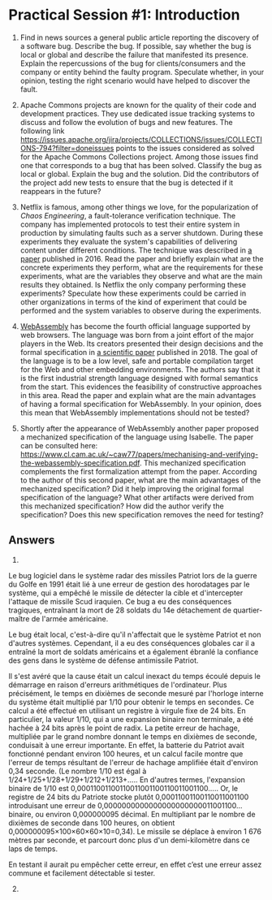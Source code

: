 # Practical Session #1: Introduction

1. Find in news sources a general public article reporting the discovery of a software bug. Describe the bug. If possible, say whether the bug is local or global and describe the failure that manifested its presence. Explain the repercussions of the bug for clients/consumers and the company or entity behind the faulty program. Speculate whether, in your opinion, testing the right scenario would have helped to discover the fault.

2. Apache Commons projects are known for the quality of their code and development practices. They use dedicated issue tracking systems to discuss and follow the evolution of bugs and new features. The following link https://issues.apache.org/jira/projects/COLLECTIONS/issues/COLLECTIONS-794?filter=doneissues points to the issues considered as solved for the Apache Commons Collections project. Among those issues find one that corresponds to a bug that has been solved. Classify the bug as local or global. Explain the bug and the solution. Did the contributors of the project add new tests to ensure that the bug is detected if it reappears in the future?

3. Netflix is famous, among other things we love, for the popularization of *Chaos Engineering*, a fault-tolerance verification technique. The company has implemented protocols to test their entire system in production by simulating faults such as a server shutdown. During these experiments they evaluate the system's capabilities of delivering content under different conditions. The technique was described in [a paper](https://arxiv.org/ftp/arxiv/papers/1702/1702.05843.pdf) published in 2016. Read the paper and briefly explain what are the concrete experiments they perform, what are the requirements for these experiments, what are the variables they observe and what are the main results they obtained. Is Netflix the only company performing these experiments? Speculate how these experiments could be carried in other organizations in terms of the kind of experiment that could be performed and the system variables to observe during the experiments.

4. [WebAssembly](https://webassembly.org/) has become the fourth official language supported by web browsers. The language was born from a joint effort of the major players in the Web. Its creators presented their design decisions and the formal specification in [a scientific paper](https://people.mpi-sws.org/~rossberg/papers/Haas,%20Rossberg,%20Schuff,%20Titzer,%20Gohman,%20Wagner,%20Zakai,%20Bastien,%20Holman%20-%20Bringing%20the%20Web%20up%20to%20Speed%20with%20WebAssembly.pdf) published in 2018. The goal of the language is to be a low level, safe and portable compilation target for the Web and other embedding environments. The authors say that it is the first industrial strength language designed with formal semantics from the start. This evidences the feasibility of constructive approaches in this area. Read the paper and explain what are the main advantages of having a formal specification for WebAssembly. In your opinion, does this mean that WebAssembly implementations should not be tested? 

5.  Shortly after the appearance of WebAssembly another paper proposed a mechanized specification of the language using Isabelle. The paper can be consulted here: https://www.cl.cam.ac.uk/~caw77/papers/mechanising-and-verifying-the-webassembly-specification.pdf. This mechanized specification complements the first formalization attempt from the paper. According to the author of this second paper, what are the main advantages of the mechanized specification? Did it help improving the original formal specification of the language? What other artifacts were derived from this mechanized specification? How did the author verify the specification? Does this new specification removes the need for testing?

## Answers

1. 
Le bug logiciel dans le système radar des missiles Patriot lors de la guerre du Golfe en 1991 était lié à une erreur de gestion des horodatages par le système, qui a empêché le missile de détecter la cible et d'intercepter l'attaque de missile Scud iraquien. Ce bug a eu des conséquences tragiques, entraînant la mort de 28 soldats du 14e détachement de quartier-maître de l'armée américaine.

Le bug était local, c'est-à-dire qu'il n'affectait que le système Patriot et non d'autres systèmes. Cependant, il a eu des conséquences globales car il a entraîné la mort de soldats américains et a également ébranlé la confiance des gens dans le système de défense antimissile Patriot.

Il s'est avéré que la cause était un calcul inexact du temps écoulé depuis le démarrage en raison d'erreurs arithmétiques de l'ordinateur. Plus précisément, le temps en dixièmes de seconde mesuré par l'horloge interne du système était multiplié par 1/10 pour obtenir le temps en secondes. Ce calcul a été effectué en utilisant un registre à virgule fixe de 24 bits. En particulier, la valeur 1/10, qui a une expansion binaire non terminale, a été hachée à 24 bits après le point de radix. La petite erreur de hachage, multipliée par le grand nombre donnant le temps en dixièmes de seconde, conduisait à une erreur importante. En effet, la batterie du Patriot avait fonctionné pendant environ 100 heures, et un calcul facile montre que l'erreur de temps résultant de l'erreur de hachage amplifiée était d'environ 0,34 seconde. (Le nombre 1/10 est égal à 1/24+1/25+1/28+1/29+1/212+1/213+..... En d'autres termes, l'expansion binaire de 1/10 est 0,00011001100110011001100110011001100..... Or, le registre de 24 bits du Patriote stocke plutôt 0,00011001100110011001100 introduisant une erreur de 0,0000000000000000000000011001100... binaire, ou environ 0,000000095 décimal. En multipliant par le nombre de dixièmes de seconde dans 100 heures, on obtient 0,000000095×100×60×60×10=0,34). Le missile se déplace à environ 1 676 mètres par seconde, et parcourt donc plus d'un demi-kilomètre dans ce laps de temps.

En testant il aurait pu empêcher cette erreur, en effet  c’est une erreur assez commune et facilement détectable si tester.

2.  
